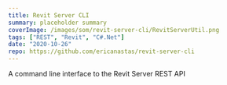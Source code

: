 ```yaml
---
title: Revit Server CLI
summary: placeholder summary
coverImage: /images/som/revit-server-cli/RevitServerUtil.png
tags: ["REST", "Revit", "C#.Net"]
date: "2020-10-26"
repo: https://github.com/ericanastas/revit-server-cli
---
```


A command line interface to the Revit Server REST API
